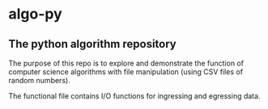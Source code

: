 # algo-py

## The python algorithm repository
The purpose of this repo is to explore and demonstrate the function of computer
science algorithms with file manipulation (using CSV files of random numbers).

The functional file contains I/O functions for ingressing and egressing data.
